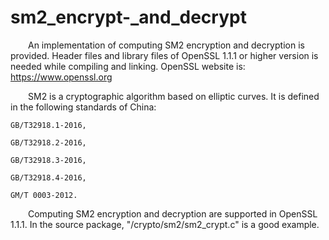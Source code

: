 # sm2_encrypt-_and_decrypt
    An implementation of computing SM2 encryption and decryption is provided. Header files and library files of OpenSSL 1.1.1 or higher version is needed while compiling and linking. OpenSSL website is: https://www.openssl.org

    SM2 is a cryptographic algorithm based on elliptic curves. It is defined in the following standards of China:

    GB/T32918.1-2016,

    GB/T32918.2-2016,

    GB/T32918.3-2016,

    GB/T32918.4-2016,

    GM/T 0003-2012.

    Computing SM2 encryption and decryption are supported in OpenSSL 1.1.1. In the source package, "/crypto/sm2/sm2_crypt.c" is a good example.

